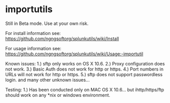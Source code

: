 importutils
===========

Still in Beta mode.  Use at your own risk.

For install information see:
https://github.com/ngngsoftorg/splunkutils/wiki/Install

For usage information see:
https://github.com/ngngsoftorg/splunkutils/wiki/Usage:-importutil

Known issues:
1.) sftp only works on OS X 10.6.
2.) Proxy configuration does not work.
3.) Basic Auth does not work for http or https.
4.) Port numbers in URLs will not work for http or https.
5.) sftp does not support passwordless login.
and many other unknown issues...

Testing:
1.) Has been conducted only on MAC OS X 10.6... but ihttp/https/ftp should work on any *nix or windows environment. 
